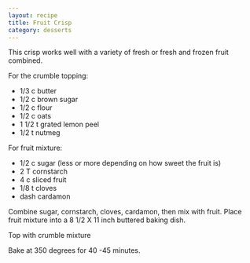 ```yaml
---
layout: recipe
title: Fruit Crisp
category: desserts
---
```

This crisp works well with a variety of fresh or fresh and frozen fruit combined.

For the crumble topping:

- 1/3 c butter
- 1/2 c brown sugar
- 1/2 c flour
- 1/2 c oats
- 1 1/2 t grated lemon peel
- 1/2 t nutmeg 

For fruit mixture:

- 1/2 c sugar (less or more depending on how sweet the fruit is)
- 2 T cornstarch
- 4 c sliced fruit
- 1/8 t cloves
- dash cardamon

Combine sugar, cornstarch, cloves, cardamon, then mix with fruit. Place fruit mixture into a 8 1/2 X 11
inch buttered baking dish.

Top with crumble mixture

Bake at 350 degrees for 40 -45 minutes.
